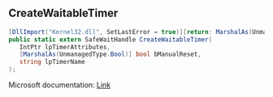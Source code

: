## CreateWaitableTimer

```csharp
[DllImport("Kernel32.dll", SetLastError = true)][return: MarshalAs(UnmanagedType.SafeHandle)]
public static extern SafeWaitHandle CreateWaitableTimer(
   IntPtr lpTimerAttributes,
   [MarshalAs(UnmanagedType.Bool)] bool bManualReset,
   string lpTimerName
);
```

Microsoft documentation: [Link](https://docs.microsoft.com/en-us/windows/win32/api/synchapi/nf-synchapi-createwaitabletimerw)
